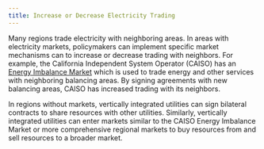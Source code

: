 ```yaml
---
title: Increase or Decrease Electricity Trading
---
```


Many regions trade electricity with neighboring areas. In areas with electricity markets, policymakers can implement specific market mechanisms can to increase or decrease trading with neighbors. For example, the California Independent System Operator (CAISO) has an [Energy Imbalance Market](http://www.caiso.com/informed/pages/eimoverview/default.aspx) which is used to trade energy and other services with neighboring balancing areas. By signing agreements with new balancing areas, CAISO has increased trading with its neighbors.

In regions without markets, vertically integrated utilities can sign bilateral contracts to share resources with other utilities. Similarly, vertically integrated utilities can enter markets similar to the CAISO Energy Imbalance Market or more comprehensive regional markets to buy resources from and sell resources to a broader market.
